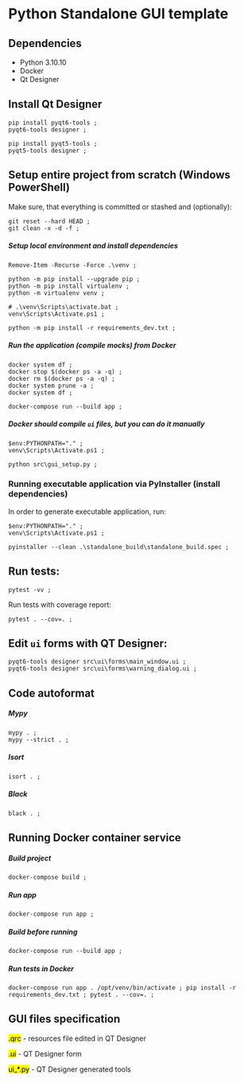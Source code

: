 # Python Standalone GUI template


## Dependencies

- Python 3.10.10
- Docker
- Qt Designer


## Install Qt Designer

```commandline
pip install pyqt6-tools ; 
pyqt6-tools designer ;
```

```commandline
pip install pyqt5-tools ; 
pyqt5-tools designer ; 
```


## Setup entire project from scratch (Windows PowerShell)

Make sure, that everything is committed or stashed and (optionally):

```commandline
git reset --hard HEAD ; 
git clean -x -d -f ; 
```

##### Setup local environment and install dependencies

```commandline
Remove-Item -Recurse -Force .\venv ; 

python -m pip install --upgrade pip ; 
python -m pip install virtualenv ; 
python -m virtualenv venv ; 

# .\venv\Scripts\activate.bat ; 
venv\Scripts\Activate.ps1 ; 

python -m pip install -r requirements_dev.txt ; 
```

##### Run the application (compile mocks) from Docker

```commandline
docker system df ; 
docker stop $(docker ps -a -q) ; 
docker rm $(docker ps -a -q) ; 
docker system prune -a ; 
docker system df ; 

docker-compose run --build app ; 
```

##### Docker should compile ```ui``` files, but you can do it manually

```commandline
$env:PYTHONPATH="." ; 
venv\Scripts\Activate.ps1 ; 

python src\gui_setup.py ; 
```


### Running executable application via PyInstaller (install dependencies)

In order to generate executable application, run:
```commandline
$env:PYTHONPATH="." ; 
venv\Scripts\Activate.ps1 ; 

pyinstaller --clean .\standalone_build\standalone_build.spec ; 
```


## Run tests:

```commandline
pytest -vv ; 
```

Run tests with coverage report:

```commandline
pytest . --cov=. ; 
```


## Edit `ui` forms with QT Designer:

```commandline
pyqt6-tools designer src\ui\forms\main_window.ui ;
pyqt6-tools designer src\ui\forms\warning_dialog.ui ;
```


## Code autoformat

##### Mypy

```commandline
mypy . ; 
mypy --strict . ; 
```

##### Isort

```commandline
isort . ; 
```

##### Black

```commandline
black . ; 
```


## Running Docker container service

##### Build project
```commandline
docker-compose build ; 
```

##### Run app
```commandline
docker-compose run app ; 
```

##### Build before running
```commandline
docker-compose run --build app ; 
```

##### Run tests in Docker
```commandline
docker-compose run app . /opt/venv/bin/activate ; pip install -r requirements_dev.txt ; pytest . --cov=. ; 
```


## GUI files specification

<mark>.qrc</mark> - resources file edited in QT Designer

<mark>.ui</mark> - QT Designer form

<mark>ui_*.py</mark> - QT Designer generated tools
